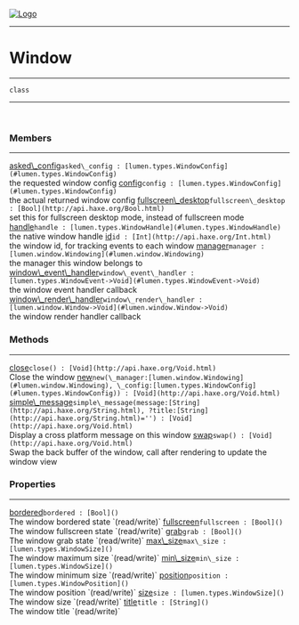 
[![Logo](../../../images/logo.png)](../../../api/index.html)

---



<h1>Window</h1>



---

`class`
<span class="meta">

</span>


---

&nbsp;
&nbsp;

<h3>Members</h3> <hr/><span class="member apipage">
            <a name="asked_config"><a class="lift" href="#asked_config">asked\_config</a></a><code class="signature apipage">asked\_config : [lumen.types.WindowConfig](#lumen.types.WindowConfig)</code><br/></span>
        <span class="small_desc_flat">the requested window config</span><span class="member apipage">
            <a name="config"><a class="lift" href="#config">config</a></a><code class="signature apipage">config : [lumen.types.WindowConfig](#lumen.types.WindowConfig)</code><br/></span>
        <span class="small_desc_flat">the actual returned window config</span><span class="member apipage">
            <a name="fullscreen_desktop"><a class="lift" href="#fullscreen_desktop">fullscreen\_desktop</a></a><code class="signature apipage">fullscreen\_desktop : [Bool](http://api.haxe.org/Bool.html)</code><br/></span>
        <span class="small_desc_flat">set this for fullscreen desktop mode, instead of fullscreen mode</span><span class="member apipage">
            <a name="handle"><a class="lift" href="#handle">handle</a></a><code class="signature apipage">handle : [lumen.types.WindowHandle](#lumen.types.WindowHandle)</code><br/></span>
        <span class="small_desc_flat">the native window handle</span><span class="member apipage">
            <a name="id"><a class="lift" href="#id">id</a></a><code class="signature apipage">id : [Int](http://api.haxe.org/Int.html)</code><br/></span>
        <span class="small_desc_flat">the window id, for tracking events to each window</span><span class="member apipage">
            <a name="manager"><a class="lift" href="#manager">manager</a></a><code class="signature apipage">manager : [lumen.window.Windowing](#lumen.window.Windowing)</code><br/></span>
        <span class="small_desc_flat">the manager this window belongs to</span><span class="member apipage">
            <a name="window_event_handler"><a class="lift" href="#window_event_handler">window\_event\_handler</a></a><code class="signature apipage">window\_event\_handler : [lumen.types.WindowEvent-&gt;Void](#lumen.types.WindowEvent->Void)</code><br/></span>
        <span class="small_desc_flat">the window event handler callback</span><span class="member apipage">
            <a name="window_render_handler"><a class="lift" href="#window_render_handler">window\_render\_handler</a></a><code class="signature apipage">window\_render\_handler : [lumen.window.Window-&gt;Void](#lumen.window.Window->Void)</code><br/></span>
        <span class="small_desc_flat">the window render handler callback</span>

<h3>Methods</h3> <hr/><span class="method apipage">
            <a name="close"><a class="lift" href="#close">close</a></a><code class="signature apipage">close() : [Void](http://api.haxe.org/Void.html)</code><br/><span class="small_desc_flat">Close the window</span>
        </span>
    <span class="method apipage">
            <a name="new"><a class="lift" href="#new">new</a></a><code class="signature apipage">new(\_manager:<span>[lumen.window.Windowing](#lumen.window.Windowing)</span>, \_config:<span>[lumen.types.WindowConfig](#lumen.types.WindowConfig)</span>) : [Void](http://api.haxe.org/Void.html)</code><br/><span class="small_desc_flat"></span>
        </span>
    <span class="method apipage">
            <a name="simple_message"><a class="lift" href="#simple_message">simple\_message</a></a><code class="signature apipage">simple\_message(message:<span>[String](http://api.haxe.org/String.html)</span>, ?title:<span>[String](http://api.haxe.org/String.html)=&#x27;&#x27;</span>) : [Void](http://api.haxe.org/Void.html)</code><br/><span class="small_desc_flat">Display a cross platform message on this window</span>
        </span>
    <span class="method apipage">
            <a name="swap"><a class="lift" href="#swap">swap</a></a><code class="signature apipage">swap() : [Void](http://api.haxe.org/Void.html)</code><br/><span class="small_desc_flat">Swap the back buffer of the window, call after rendering to update the window view</span>
        </span>
    

<h3>Properties</h3> <hr/><span class="property apipage">
            <a name="bordered"><a class="lift" href="#bordered">bordered</a></a><code class="signature apipage">bordered : [Bool]()</code><br/><span class="small_desc_flat">The window bordered state `(read/write)`</span>
        </span><span class="property apipage">
            <a name="fullscreen"><a class="lift" href="#fullscreen">fullscreen</a></a><code class="signature apipage">fullscreen : [Bool]()</code><br/><span class="small_desc_flat">The window fullscreen state `(read/write)`</span>
        </span><span class="property apipage">
            <a name="grab"><a class="lift" href="#grab">grab</a></a><code class="signature apipage">grab : [Bool]()</code><br/><span class="small_desc_flat">The window grab state `(read/write)`</span>
        </span><span class="property apipage">
            <a name="max_size"><a class="lift" href="#max_size">max\_size</a></a><code class="signature apipage">max\_size : [lumen.types.WindowSize]()</code><br/><span class="small_desc_flat">The window maximum size `(read/write)`</span>
        </span><span class="property apipage">
            <a name="min_size"><a class="lift" href="#min_size">min\_size</a></a><code class="signature apipage">min\_size : [lumen.types.WindowSize]()</code><br/><span class="small_desc_flat">The window minimum size `(read/write)`</span>
        </span><span class="property apipage">
            <a name="position"><a class="lift" href="#position">position</a></a><code class="signature apipage">position : [lumen.types.WindowPosition]()</code><br/><span class="small_desc_flat">The window position `(read/write)`</span>
        </span><span class="property apipage">
            <a name="size"><a class="lift" href="#size">size</a></a><code class="signature apipage">size : [lumen.types.WindowSize]()</code><br/><span class="small_desc_flat">The window size `(read/write)`</span>
        </span><span class="property apipage">
            <a name="title"><a class="lift" href="#title">title</a></a><code class="signature apipage">title : [String]()</code><br/><span class="small_desc_flat">The window title `(read/write)`</span>
        </span>

&nbsp;
&nbsp;
&nbsp;